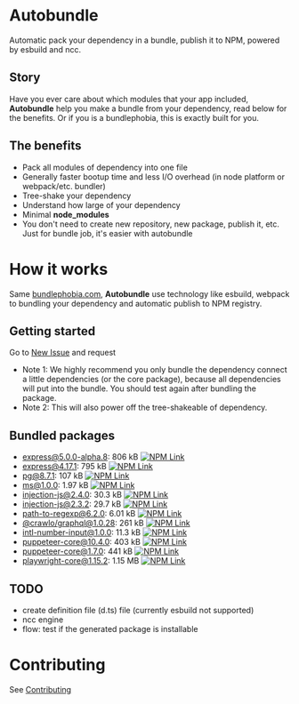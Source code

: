 # Autobundle

Automatic pack your dependency in a bundle, publish it to NPM, powered by esbuild and ncc.

## Story
Have you ever care about which modules that your app included,
**Autobundle** help you make a bundle from your dependency, read below for the benefits.
Or if you is a bundlephobia, this is exactly built for you.

## The benefits
- Pack all modules of dependency into one file
- Generally faster bootup time and less I/O overhead (in node platform or webpack/etc. bundler)
- Tree-shake your dependency
- Understand how large of your dependency
- Minimal **node_modules**
- You don't need to create new repository, new package, publish it, etc. Just for bundle job, it's easier with autobundle

# How it works
Same [bundlephobia.com](https://bundlephobia.com), **Autobundle** use technology like esbuild, webpack to bundling your dependency and automatic publish
to NPM registry.

## Getting started
Go to [New Issue](https://github.com/clgtIO/autobundle/issues/new/choose) and request

- Note 1: We highly recommend you only bundle the dependency connect a little dependencies (or the core package), because all dependencies will put into the bundle.
You should test again after bundling the package.
- Note 2: This will also power off the tree-shakeable of dependency.

## Bundled packages

<!--BUNDLED_PACKAGE_START-->
- [express@5.0.0-alpha.8](./autobundle-bundles/express/5.0.0-alpha.8): 806 kB [![NPM Link](https://img.shields.io/static/v1?label=npm&message=npm&color=green)](https://www.npmjs.com/package/@autobundle/express)
- [express@4.17.1](./autobundle-bundles/express/4.17.1): 795 kB [![NPM Link](https://img.shields.io/static/v1?label=npm&message=npm&color=green)](https://www.npmjs.com/package/@autobundle/express)
- [pg@8.7.1](./autobundle-bundles/pg/8.7.1): 107 kB [![NPM Link](https://img.shields.io/static/v1?label=npm&message=npm&color=green)](https://www.npmjs.com/package/@autobundle/pg)
- [ms@1.0.0](./autobundle-bundles/ms/1.0.0): 1.97 kB [![NPM Link](https://img.shields.io/static/v1?label=npm&message=npm&color=green)](https://www.npmjs.com/package/@autobundle/ms)
- [injection-js@2.4.0](./autobundle-bundles/injection-js/2.4.0): 30.3 kB [![NPM Link](https://img.shields.io/static/v1?label=npm&message=npm&color=green)](https://www.npmjs.com/package/@autobundle/injection-js)
- [injection-js@2.3.2](./autobundle-bundles/injection-js/2.3.2): 29.7 kB [![NPM Link](https://img.shields.io/static/v1?label=npm&message=npm&color=green)](https://www.npmjs.com/package/@autobundle/injection-js)
- [path-to-regexp@6.2.0](./autobundle-bundles/path-to-regexp/6.2.0): 6.01 kB [![NPM Link](https://img.shields.io/static/v1?label=npm&message=npm&color=green)](https://www.npmjs.com/package/@autobundle/path-to-regexp)
- [@crawlo/graphql@1.0.28](./autobundle-bundles/@crawlo/graphql/1.0.28): 261 kB [![NPM Link](https://img.shields.io/static/v1?label=npm&message=npm&color=green)](https://www.npmjs.com/package/@autobundle/@crawlo/graphql)
- [intl-number-input@1.0.0](./autobundle-bundles/intl-number-input/1.0.0): 11.3 kB [![NPM Link](https://img.shields.io/static/v1?label=npm&message=npm&color=green)](https://www.npmjs.com/package/@autobundle/intl-number-input)
- [puppeteer-core@10.4.0](./autobundle-bundles/puppeteer-core/10.4.0): 403 kB [![NPM Link](https://img.shields.io/static/v1?label=npm&message=npm&color=green)](https://www.npmjs.com/package/@autobundle/puppeteer-core)
- [puppeteer-core@1.7.0](./autobundle-bundles/puppeteer-core/1.7.0): 441 kB [![NPM Link](https://img.shields.io/static/v1?label=npm&message=npm&color=green)](https://www.npmjs.com/package/@autobundle/puppeteer-core)
- [playwright-core@1.15.2](./autobundle-bundles/playwright-core/1.15.2): 1.15 MB [![NPM Link](https://img.shields.io/static/v1?label=npm&message=npm&color=green)](https://www.npmjs.com/package/@autobundle/playwright-core)
<!--BUNDLED_PACKAGE_END-->

## TODO
- create definition file (d.ts) file (currently esbuild not supported)
- ncc engine
- flow: test if the generated package is installable 

# Contributing

See [Contributing](./CONTRIBUTING.md)
